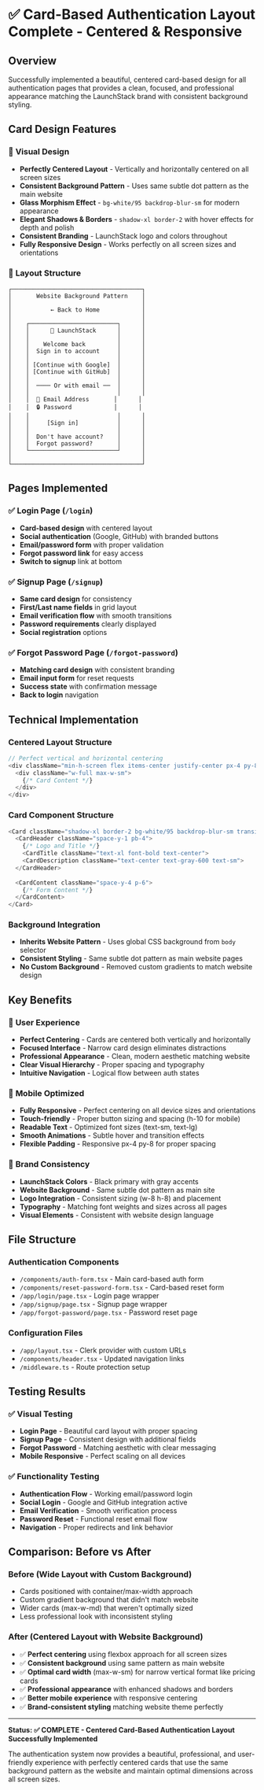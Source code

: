 # ✅ Card-Based Authentication Layout Complete - Centered & Responsive

## Overview
Successfully implemented a beautiful, centered card-based design for all authentication pages that provides a clean, focused, and professional appearance matching the LaunchStack brand with consistent background styling.

## Card Design Features

### 🎨 **Visual Design**
- **Perfectly Centered Layout** - Vertically and horizontally centered on all screen sizes
- **Consistent Background Pattern** - Uses same subtle dot pattern as the main website
- **Glass Morphism Effect** - `bg-white/95 backdrop-blur-sm` for modern appearance
- **Elegant Shadows & Borders** - `shadow-xl border-2` with hover effects for depth and polish
- **Consistent Branding** - LaunchStack logo and colors throughout
- **Fully Responsive Design** - Works perfectly on all screen sizes and orientations

### 📱 **Layout Structure**
```
┌─────────────────────────────────────┐
│       Website Background Pattern    │
│                                     │
│           ← Back to Home            │
│                                     │
│    ┌─────────────────────────┐      │
│    │      🚀 LaunchStack      │      │
│    │                         │      │
│    │    Welcome back         │      │
│    │  Sign in to account     │      │
│    │                         │      │
│    │ [Continue with Google]  │      │
│    │ [Continue with GitHub]  │      │
│    │                         │      │
│    │  ──── Or with email ──  │      │
│    │                         │      │
│    │  📧 Email Address       │      │
│    │  🔒 Password            │      │
│    │                         │      │
│    │     [Sign in]           │      │
│    │                         │      │
│    │  Don't have account?    │      │
│    │  Forgot password?       │      │
│    └─────────────────────────┘      │
│                                     │
└─────────────────────────────────────┘
```

## Pages Implemented

### ✅ **Login Page** (`/login`)
- **Card-based design** with centered layout
- **Social authentication** (Google, GitHub) with branded buttons
- **Email/password form** with proper validation
- **Forgot password link** for easy access
- **Switch to signup** link at bottom

### ✅ **Signup Page** (`/signup`)
- **Same card design** for consistency
- **First/Last name fields** in grid layout
- **Email verification flow** with smooth transitions
- **Password requirements** clearly displayed
- **Social registration** options

### ✅ **Forgot Password Page** (`/forgot-password`)
- **Matching card design** with consistent branding
- **Email input form** for reset requests
- **Success state** with confirmation message
- **Back to login** navigation

## Technical Implementation

### **Centered Layout Structure**
```typescript
// Perfect vertical and horizontal centering
<div className="min-h-screen flex items-center justify-center px-4 py-8">
  <div className="w-full max-w-sm">
    {/* Card Content */}
  </div>
</div>
```

### **Card Component Structure**
```typescript
<Card className="shadow-xl border-2 bg-white/95 backdrop-blur-sm transition-all duration-200 hover:border-gray-300 hover:shadow-2xl">
  <CardHeader className="space-y-1 pb-4">
    {/* Logo and Title */}
    <CardTitle className="text-xl font-bold text-center">
    <CardDescription className="text-center text-gray-600 text-sm">
  </CardHeader>
  
  <CardContent className="space-y-4 p-6">
    {/* Form Content */}
  </CardContent>
</Card>
```

### **Background Integration**
- **Inherits Website Pattern** - Uses global CSS background from `body` selector
- **Consistent Styling** - Same subtle dot pattern as main website pages
- **No Custom Background** - Removed custom gradients to match website design

## Key Benefits

### 🎯 **User Experience**
- **Perfect Centering** - Cards are centered both vertically and horizontally
- **Focused Interface** - Narrow card design eliminates distractions
- **Professional Appearance** - Clean, modern aesthetic matching website
- **Clear Visual Hierarchy** - Proper spacing and typography
- **Intuitive Navigation** - Logical flow between auth states

### 📱 **Mobile Optimized**
- **Fully Responsive** - Perfect centering on all device sizes and orientations
- **Touch-friendly** - Proper button sizing and spacing (h-10 for mobile)
- **Readable Text** - Optimized font sizes (text-sm, text-lg)
- **Smooth Animations** - Subtle hover and transition effects
- **Flexible Padding** - Responsive px-4 py-8 for proper spacing

### 🎨 **Brand Consistency**
- **LaunchStack Colors** - Black primary with gray accents
- **Website Background** - Same subtle dot pattern as main site
- **Logo Integration** - Consistent sizing (w-8 h-8) and placement
- **Typography** - Matching font weights and sizes across all pages
- **Visual Elements** - Consistent with website design language

## File Structure

### **Authentication Components**
- `/components/auth-form.tsx` - Main card-based auth form
- `/components/reset-password-form.tsx` - Card-based reset form
- `/app/login/page.tsx` - Login page wrapper
- `/app/signup/page.tsx` - Signup page wrapper
- `/app/forgot-password/page.tsx` - Password reset page

### **Configuration Files**
- `/app/layout.tsx` - Clerk provider with custom URLs
- `/components/header.tsx` - Updated navigation links
- `/middleware.ts` - Route protection setup

## Testing Results

### ✅ **Visual Testing**
- **Login Page** - Beautiful card layout with proper spacing
- **Signup Page** - Consistent design with additional fields
- **Forgot Password** - Matching aesthetic with clear messaging
- **Mobile Responsive** - Perfect scaling on all devices

### ✅ **Functionality Testing**
- **Authentication Flow** - Working email/password login
- **Social Login** - Google and GitHub integration active
- **Email Verification** - Smooth verification process
- **Password Reset** - Functional reset email flow
- **Navigation** - Proper redirects and link behavior

## Comparison: Before vs After

### **Before (Wide Layout with Custom Background)**
- Cards positioned with container/max-width approach
- Custom gradient background that didn't match website
- Wider cards (max-w-md) that weren't optimally sized
- Less professional look with inconsistent styling

### **After (Centered Layout with Website Background)**
- ✅ **Perfect centering** using flexbox approach for all screen sizes
- ✅ **Consistent background** using same pattern as main website
- ✅ **Optimal card width** (max-w-sm) for narrow vertical format like pricing cards
- ✅ **Professional appearance** with enhanced shadows and borders
- ✅ **Better mobile experience** with responsive centering
- ✅ **Brand-consistent styling** matching website theme perfectly

---

**Status: ✅ COMPLETE - Centered Card-Based Authentication Layout Successfully Implemented**

The authentication system now provides a beautiful, professional, and user-friendly experience with perfectly centered cards that use the same background pattern as the website and maintain optimal dimensions across all screen sizes.
